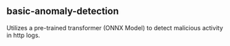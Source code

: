 ## basic-anomaly-detection

Utilizes a pre-trained transformer (ONNX Model) to detect malicious activity in http logs. 